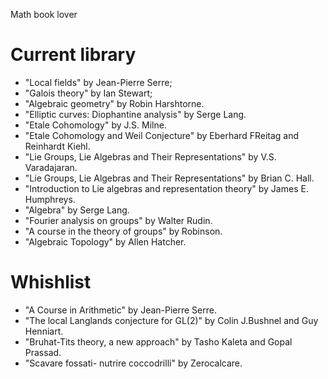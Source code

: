 
Math book lover

# Current library

- "Local fields" by Jean-Pierre Serre;
- "Galois theory" by Ian Stewart;
- "Algebraic geometry" by Robin Harshtorne.
- "Elliptic curves: Diophantine analysis" by Serge Lang.
- "Etale Cohomology" by J.S. Milne.
- "Etale Cohomology and Weil Conjecture" by Eberhard FReitag and Reinhardt Kiehl.
- "Lie Groups, Lie Algebras and Their Representations" by V.S. Varadajaran.
- "Lie Groups, Lie Algebras and Their Representations" by Brian C. Hall.
- "Introduction to Lie algebras and representation theory" by James E. Humphreys.
- "Algebra" by Serge Lang.
- "Fourier analysis on groups" by Walter Rudin.
- "A course in the theory of groups" by Robinson.
- "Algebraic Topology" by Allen Hatcher.

# Whishlist

- "A Course in Arithmetic" by Jean-Pierre Serre.
- "The local Langlands conjecture for GL(2)" by Colin J.Bushnel and Guy Henniart.
- "Bruhat-Tits theory, a new approach" by Tasho Kaleta and Gopal Prassad.
- "Scavare fossati- nutrire coccodrilli" by Zerocalcare.


